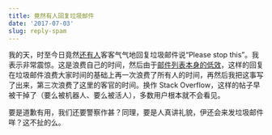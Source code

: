 ```yaml
---
title: 竟然有人回复垃圾邮件
date: '2017-07-03'
slug: reply-spam
---
```


我的天，时至今日竟然[还有人](https://stat.ethz.ch/pipermail/r-devel/2017-July/074558.html)客客气气地回复垃圾邮件说“Please stop this”。我表示非常震惊。这是浪费自己的时间，然后由于[邮件列表本身的低效](/cn/2013/11/open-source-again/)，这样的回复在垃圾邮件浪费大家时间的基础上再一次浪费了所有人的时间，再然后我把这事写了出来，第三次浪费了这里的客官的时间。换作 Stack Overflow，这样的帖子早被干掉了（要么被机器人、要么被活人），多数用户根本就不会看见。

要是道歉有用，我们还要警察作甚？同理，要是人真讲礼貌，伊还会来发垃圾邮件咩？这不扯的么。
